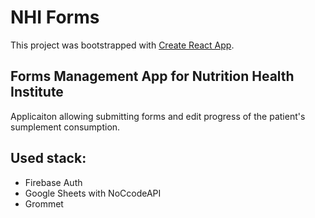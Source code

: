 # NHI Forms

This project was bootstrapped with [Create React App](https://github.com/facebook/create-react-app).

## Forms Management App for Nutrition Health Institute

Applicaiton allowing submitting forms and edit progress of the patient's sumplement consumption.

## Used stack:

<ul>
  <li>Firebase Auth</li>
  <li>Google Sheets with NoCcodeAPI</li>
  <li>Grommet</li>
<ul/>
